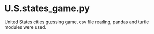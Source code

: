 # U.S.states_game.py
United States cities guessing game, csv file reading, pandas and turtle modules were used.
